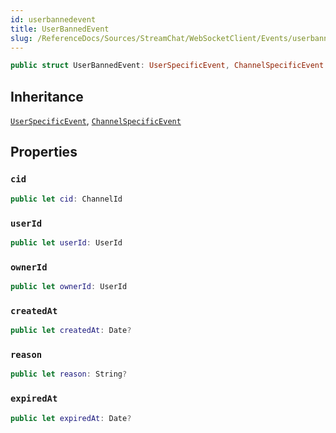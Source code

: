 ```yaml
---
id: userbannedevent 
title: UserBannedEvent
slug: /ReferenceDocs/Sources/StreamChat/WebSocketClient/Events/userbannedevent
---
```


``` swift
public struct UserBannedEvent: UserSpecificEvent, ChannelSpecificEvent 
```

## Inheritance

[`UserSpecificEvent`](UserSpecificEvent), [`ChannelSpecificEvent`](ChannelSpecificEvent)

## Properties

### `cid`

``` swift
public let cid: ChannelId
```

### `userId`

``` swift
public let userId: UserId
```

### `ownerId`

``` swift
public let ownerId: UserId
```

### `createdAt`

``` swift
public let createdAt: Date?
```

### `reason`

``` swift
public let reason: String?
```

### `expiredAt`

``` swift
public let expiredAt: Date?
```
